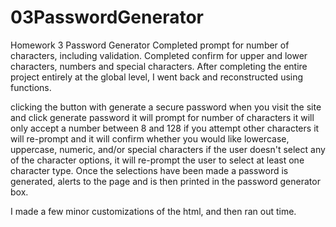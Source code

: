 # 03PasswordGenerator
Homework 3 Password Generator
Completed prompt for number of characters, including validation.
Completed confirm for upper and lower characters, numbers and special characters.
After completing the entire project entirely at the global level, I went back and reconstructed using functions.

clicking the button with generate a secure password
when you visit the site and click generate password
it will prompt for number of characters
it will only accept a number between 8 and 128
if you attempt other characters it will re-prompt
and it will confirm whether you would like 
lowercase, uppercase, numeric, and/or special characters
if the user doesn't select any of the character options, it will re-prompt the user
to select at least one character type.
Once the selections have been made a password is generated, alerts to the page and is then printed in the password generator box.

I made a few minor customizations of the html, and then ran out time.
